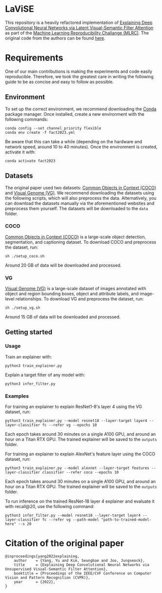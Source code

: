 # LaViSE
This repository is a heavily refactored implementation of [Explaining Deep Convolutional Neural Networks via Latent Visual-Semantic Filter Attention](https://arxiv.org/abs/2204.04601) as part of the [Machine Learning Reproducibility Challange (MLRC)](https://paperswithcode.com/rc2022). The original code from the authors can be found [here](https://github.com/YuYang0901/LaViSE).

# Requirements
One of our main contributions is making the experiments and code easily reproducible. Therefore, we took the greatest care in writing the following guide to be as concise and easy to follow as possible.

## Environment
To set up the correct environment, we recommend downloading the [Conda](https://docs.conda.io/en/latest/) package manager. Once installed, create a new environment with the following commands:
```commandline
conda config --set channel_priority flexible
conda env create -f fact2023.yml
```

Be aware that this can take a while (depending on the hardware and network speed, around 10 to 40 minutes). Once the environment is created, activate it with:
```commandline
conda activate fact2023
```

## Datasets
The original paper used two datasets: [Common Objects in Context (COCO)](https://cocodataset.org/) and [Visual Genome (VG)](https://visualgenome.org/). We recommend downloading the datasets using the following scripts, which will also preprocess the data. Alternatively, you can download the datasets manually via the aforementioned websites and preprocess them yourself. The datasets will be downloaded to the `data` folder.

### COCO
[Common Objects in Context (COCO)](https://cocodataset.org/) is a large-scale object detection, segmentation, and captioning dataset. To download COCO and preprocess the dataset, run:
```commandline
sh ./setup_coco.sh
```
Around 20 GB of data will be downloaded and processed.

### VG
[Visual Genome (VG)](https://visualgenome.org/) is a large-scale dataset of images annotated with object and region bounding boxes, object and attribute labels, and image-level relationships. To download VG and preprocess the dataset, run:
```commandline
sh ./setup_vg.sh
```
Around 15 GB of data will be downloaded and processed.

## Getting started

### Usage
Train an explainer with:
```commandline
python3 train_explainer.py
```

Explain a target filter of any model with:
```commandline
python3 infer_filter.py
```

### Examples
For training an explainer to explain ResNet1-8's layer 4 using the VG dataset, run:
```commandline
python3 train_explainer.py --model resnet18 --layer-target layer4 --layer-classifier fc --refer vg --epochs 10
```
Each epoch takes around 30 minutes on a single A100 GPU, and around an hour on a Titan RTX GPU. The trained explainer will be saved to the `outputs` folder.

For training an explainer to explain AlexNet's feature layer using the COCO dataset, run:
```commandline
python3 train_explainer.py --model alexnet --layer-target features --layer-classifier classifier --refer coco --epochs 10
```
Each epoch takes around 30 minutes on a single A100 GPU, and around an hour on a Titan RTX GPU. The trained explainer will be saved to the `outputs` folder.

To run inference on the trained ResNet-18 layer 4 explainer and evaluate it with recall@20, use the following command:
```commandline
python3 infer_filter.py --model resnet18 --layer-target layer4 --layer-classifier fc --refer vg --path-model "path-to-trained-model-here" --s 20
```
# Citation of the original paper
```
@inproceedings{yang2022explaining,
    author    = {Yang, Yu and Kim, Seungbae and Joo, Jungseock},
    title     = {Explaining Deep Convolutional Neural Networks via Unsupervised Visual-Semantic Filter Attention},
    booktitle = {Proceedings of the IEEE/CVF Conference on Computer Vision and Pattern Recognition (CVPR)},
    year      = {2022},
}
```
